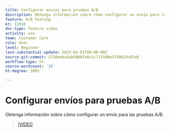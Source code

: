 ```yaml
---
title: Configurar envíos para pruebas A/B
description: Obtenga información sobre cómo configurar un envío para las pruebas A/B.
feature: A/B Testing
kt: 11910
doc-type: feature video
activity: use
team: Customer Care
role: User
level: Beginner
last-substantial-update: 2023-02-01T00:00:00Z
source-git-commit: 1710eaba4ab5860fa8c5c71f4d0e3749824c07a0
workflow-type: ht
source-wordcount: '32'
ht-degree: 100%

---
```



# Configurar envíos para pruebas A/B

Obtenga información sobre cómo configurar un envío para las pruebas A/B.

>[!VIDEO](https://video.tv.adobe.com/v/3415929?quality=12)
